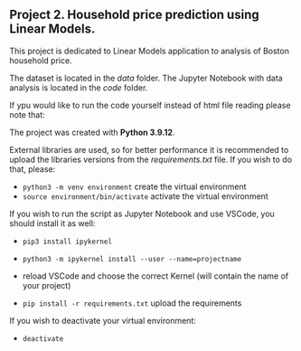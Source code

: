 ## Project 2. Household price prediction using Linear Models. ##

This project is dedicated to Linear Models application to analysis of Boston household price.

The dataset is located in the *data* folder. The Jupyter Notebook with data analysis is located in the *code* folder.

If ypu would like to run the code yourself instead of html file reading please note that:

The project was created with **Python 3.9.12**.

External libraries are used, so for better performance it is recommended to upload the libraries versions from the *requirements.txt* file. If you wish to do that, please:

- `python3 -m venv environment`  create the virtual environment
- `source environment/bin/activate` activate the virtual environment

If you wish to run the script as Jupyter Notebook and use VSCode, you should install it as well:
- `pip3 install ipykernel`
- `python3 -m ipykernel install --user --name=projectname`
- reload VSCode and choose the correct Kernel (will contain the name of your project)

- `pip install -r requirements.txt` upload the requirements

If you wish to deactivate your virtual environment:

- `deactivate`
